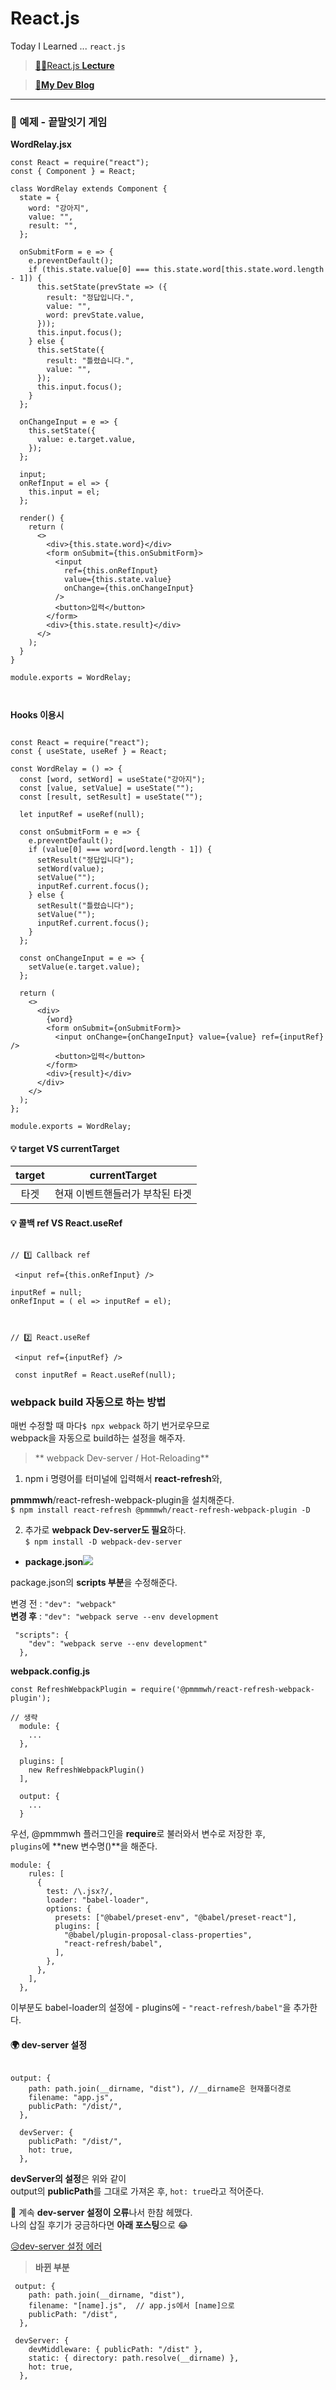 # React.js

Today I Learned ... `react.js`

> [🙋‍♂️React.js **Lecture**](https://www.youtube.com/watch?v=KDJNjLZrqJk&list=PLcqDmjxt30RtqbStQqk-eYMK8N-1SYIFn&index=18)

> [🙋‍**My Dev Blog**](https://mywebproject.tistory.com/)

---

### 🚀 예제 - **끝말잇기 게임**

**WordRelay.jsx**

```
const React = require("react");
const { Component } = React;

class WordRelay extends Component {
  state = {
    word: "강아지",
    value: "",
    result: "",
  };

  onSubmitForm = e => {
    e.preventDefault();
    if (this.state.value[0] === this.state.word[this.state.word.length - 1]) {
      this.setState(prevState => ({
        result: "정답입니다.",
        value: "",
        word: prevState.value,
      }));
      this.input.focus();
    } else {
      this.setState({
        result: "틀렸습니다.",
        value: "",
      });
      this.input.focus();
    }
  };

  onChangeInput = e => {
    this.setState({
      value: e.target.value,
    });
  };

  input;
  onRefInput = el => {
    this.input = el;
  };

  render() {
    return (
      <>
        <div>{this.state.word}</div>
        <form onSubmit={this.onSubmitForm}>
          <input
            ref={this.onRefInput}
            value={this.state.value}
            onChange={this.onChangeInput}
          />
          <button>입력</button>
        </form>
        <div>{this.state.result}</div>
      </>
    );
  }
}

module.exports = WordRelay;  



```

**Hooks 이용시**

```

const React = require("react");
const { useState, useRef } = React;

const WordRelay = () => {
  const [word, setWord] = useState("강아지");
  const [value, setValue] = useState("");
  const [result, setResult] = useState("");

  let inputRef = useRef(null);

  const onSubmitForm = e => {
    e.preventDefault();
    if (value[0] === word[word.length - 1]) {
      setResult("정답입니다");
      setWord(value); 
      setValue("");
      inputRef.current.focus();
    } else {
      setResult("틀렸습니다");
      setValue("");
      inputRef.current.focus();
    }
  };

  const onChangeInput = e => {
    setValue(e.target.value);
  };

  return (
    <>
      <div>
        {word}
        <form onSubmit={onSubmitForm}>
          <input onChange={onChangeInput} value={value} ref={inputRef} />
          <button>입력</button>
        </form>
        <div>{result}</div>
      </div>
    </>
  );
};

module.exports = WordRelay;
```

#### 💡 target VS currentTarget

| target | currentTarget |
| :-: | :-: |
| 타겟 | 현재 이벤트핸들러가 부착된 타겟 |

#### 💡 콜백 ref VS React.useRef

```

// 1️⃣ Callback ref

 <input ref={this.onRefInput} />

inputRef = null;              
onRefInput = ( el => inputRef = el);



// 2️⃣ React.useRef

 <input ref={inputRef} />

 const inputRef = React.useRef(null);
```

### webpack build 자동으로 하는 방법

매번 수정할 때 마다`$ npx webpack` 하기 번거로우므로  
webpack을 자동으로 build하는 설정을 해주자.

> \*\* webpack Dev-server / Hot-Reloading\*\*

1.  npm i 명령어를 터미널에 입력해서 **react-refresh**와,

**pmmmwh**/react-refresh-webpack-plugin을 설치해준다.  
`$ npm install react-refresh @pmmmwh/react-refresh-webpack-plugin -D`

2.  추가로 **webpack Dev-server도 필요**하다.  
    `$ npm install -D webpack-dev-server`

-   **package.json**![](https://images.velog.io/images/thisisyjin/post/ac40eb3a-b306-4e19-9b16-6eb16e99e002/image.png)

package.json의 **scripts 부분**을 수정해준다.

변경 전 : `"dev": "webpack"`  
**변경 후** : `"dev": "webpack serve --env development`

```
 "scripts": {
    "dev": "webpack serve --env development"
  },
```

**webpack.config.js**

```
const RefreshWebpackPlugin = require('@pmmmwh/react-refresh-webpack-plugin');

// 생략
  module: {
    ...
  },

  plugins: [
    new RefreshWebpackPlugin()
  ],

  output: {
    ...
  }
```

우선, @pmmmwh 플러그인을 **require**로 불러와서 변수로 저장한 후,  
`plugins`에 **new 변수명()**을 해준다.

```
module: {
    rules: [
      {
        test: /\.jsx?/,
        loader: "babel-loader",
        options: {
          presets: ["@babel/preset-env", "@babel/preset-react"],
          plugins: [
            "@babel/plugin-proposal-class-properties",
            "react-refresh/babel",
          ],
        },
      },
    ],
  },
```

이부분도 babel-loader의 설정에 - plugins에 - `"react-refresh/babel"`을 추가한다.

#### 🌍 dev-server 설정

```

output: {
    path: path.join(__dirname, "dist"), //__dirname은 현재폴더경로
    filename: "app.js",
    publicPath: "/dist/",
  },

  devServer: {
    publicPath: "/dist/",
    hot: true,
  },
```

**devServer의 설정**은 위와 같이  
output의 **publicPath**를 그대로 가져온 후, `hot: true`라고 적어준다.

🔻 계속 **dev-server 설정이 오류**나서 한참 헤맸다.  
나의 삽질 후기가 궁금하다면 **아래 포스팅**으로 😂

[😥dev-server 설정 에러](https://velog.io/@thisisyjin/dev-server-%ED%95%AB%EB%A6%AC%EB%A1%9C%EB%93%9C-%EC%84%A4%EC%A0%95-%EA%B3%BC%EC%A0%95%EC%97%90%EC%84%9C%EC%9D%98-%EC%97%90%EB%9F%AC)

> **바뀐 부분**

```
 output: {
    path: path.join(__dirname, "dist"),
    filename: "[name].js",  // app.js에서 [name]으로
    publicPath: "/dist",  
  },

 devServer: {
    devMiddleware: { publicPath: "/dist" }, 
    static: { directory: path.resolve(__dirname) },
    hot: true,
  },
```
